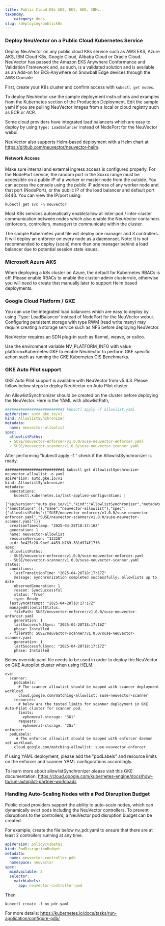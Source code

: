 ```yaml
---
title: Public Cloud K8s AKS, EKS, GKE, IBM...
taxonomy:
    category: docs
slug: /deploying/publick8s
---
```



### Deploy NeuVector on a Public Cloud Kubernetes Service

Deploy NeuVector on any public cloud K8s service such as AWS EKS, Azure AKS, IBM Cloud K8s, Google Cloud, Alibaba Cloud or Oracle Cloud. 
NeuVector has passed the Amazon EKS Anywhere Conformance and Validation Framework and, as such, is a validated solution and is available as an Add-on for EKS-Anywhere on Snowball Edge devices through the AWS Console.

First, create your K8s cluster and confirm access with `kubectl get nodes`.

To deploy NeuVector use the sample deployment instructions and examples from the Kubernetes section of the Production Deployment. Edit the sample yaml if you are pulling NeuVector images from a local or cloud registry such as ECR or ACR.

Some cloud providers have integrated load balancers which are easy to deploy by using `Type: LoadBalancer` instead of NodePort for the NeuVector webui. 

NeuVector also supports Helm-based deployment with a Helm chart at https://github.com/neuvector/neuvector-helm.

#### Network Access

Make sure internal and external ingress access is configured properly. For the NodePort service, the random port in the 3xxxx range must be accessible on a public IP of a worker or master node from the outside. You can access the console using the public IP address of any worker node and that port (NodePort), or the public IP of the load balancer and default port 8443. You can view the IP/port using:

```shell
kubectl get svc -n neuvector
```

Most K8s services automatically enable/allow all inter-pod / inter-cluster communication between nodes which also enable the NeuVector containers (enforcers, controllers, manager) to communicate within the cluster.

The sample Kubernetes yaml file will deploy one manager and 3 controllers. It will deploy an enforcer on every node as a daemonset. Note: It is not recommended to deploy (scale) more than one manager behind a load balancer due to potential session state issues.

### Microsoft Azure AKS

When deploying a k8s cluster on Azure, the default for Kubernetes RBACs is off. Please enable RBACs to enable the cluster-admin clusterrole, otherwise you will need to create that manually later to support Helm based deployments.

### Google Cloud Platform / GKE

You can use the integrated load balancers which are easy to deploy by using ‘Type: LoadBalancer’ instead of NodePort for the NeuVector webui. Configuring persistent storage with type RWM (read write many) may require creating a storage service such as NFS before deploying NeuVector.

NeuVector requires an SDN plug-in such as flannel, weave, or calico. 

Use the environment variable NV_PLATFORM_INFO with value platform=Kubernetes:GKE to enable NeuVector to perform GKE specific action such as running the GKE Kubernetes CIS Benchmarks.

### GKE Auto Pilot support

GKE Auto Pilot support is available with NeuVector from v5.4.3. Please follow below steps to deploy NeuVector on Auto Pilot cluster.

An AllowlistSynchronizer should be created on the cluster before deploying the NeuVector. Here is the YAML with allowlistPath,

```yaml
##########################$ kubectl apply -f allowlist.yaml
apiVersion: auto.gke.io/v1
kind: AllowlistSynchronizer
metadata:
  name: neuvector-allowlist
spec:
  allowlistPaths:
  - SUSE/neuvector-enforcer/v1.0.0/suse-neuvector-enforcer.yaml
  - SUSE/neuvector-scanner/v1.0.0/suse-neuvector-scanner.yaml
```

After performing "kubectl apply -f <yaml file>" check if the AllowlistSynchronizer is ready.

```console
##########################$ kubectl get AllowlistSynchronizer neuvector-allowlist -o yaml
apiVersion: auto.gke.io/v1
kind: AllowlistSynchronizer
metadata:
  annotations:
    kubectl.kubernetes.io/last-applied-configuration: |
      {"apiVersion":"auto.gke.io/v1","kind":"AllowlistSynchronizer","metadata":{"annotations":{},"name":"neuvector-allowlist"},"spec":{"allowlistPaths":["SUSE/neuvector-enforcer/v1.0.0/suse-neuvector-enforcer.yaml","SUSE/neuvector-scanner/v1.0.0/suse-neuvector-scanner.yaml"]}}
  creationTimestamp: "2025-04-28T18:17:16Z"
  generation: 1
  name: neuvector-allowlist
  resourceVersion: "13326"
  uid: 3e425c28-9bef-4459-b769-381d974f17f6
spec:
  allowlistPaths:
  - SUSE/neuvector-enforcer/v1.0.0/suse-neuvector-enforcer.yaml
  - SUSE/neuvector-scanner/v1.0.0/suse-neuvector-scanner.yaml
status:
  conditions:
  - lastTransitionTime: "2025-04-28T18:17:17Z"
    message: Synchronization completed successfully; allowlists up to date
    observedGeneration: 1
    reason: SyncSuccessful
    status: "True"
    type: Ready
  lastSyncAttempt: "2025-04-28T18:17:17Z"
  managedAllowlistStatus:
  - filePath: SUSE/neuvector-enforcer/v1.0.0/suse-neuvector-enforcer.yaml
    generation: 1
    lastSuccessfulSync: "2025-04-28T18:17:16Z"
    phase: Installed
  - filePath: SUSE/neuvector-scanner/v1.0.0/suse-neuvector-scanner.yaml
    generation: 1
    lastSuccessfulSync: "2025-04-28T18:17:17Z"
    phase: Installed
```

Below override.yaml file needs to be used in order to deploy the NeuVector on GKE Autopilot cluster when using HELM.

```console
cve:
  scanner:
    podLabels:
      # The scanner allowlist should be mapped with scanner deployment workload.
      cloud.google.com/matching-allowlist: suse-neuvector-scanner
    resources:
      # below are the tested limits for scanner deployment in GKE Auto-Pilot cluster for scanner pod.
      limits:
        ephemeral-storage: "3Gi"
      requests:
        ephemeral-storage: "2Gi"
enforcer:
  podLabels:
     # The enforcer allowlist should be mapped with enforcer daemon set workload.
    cloud.google.com/matching-allowlist: suse-neuvector-enforcer
```

If using YAML deployment, please add the "podLabels" and resource limits on the enforcer and scanner YAML configurations accordingly.

To learn more about allowlistSynchronizer please visit this GKE documentation. https://cloud.google.com/kubernetes-engine/docs/how-to/run-autopilot-partner-workloads


### Handling Auto-Scaling Nodes with a Pod Disruption Budget

Public cloud providers support the ability to auto-scale nodes, which can dynamically evict pods including the NeuVector controllers. To prevent disruptions to the controllers, a NeuVector pod disruption budget can be created. 

For example, create the file below nv_pdr.yaml to ensure that there are at least 2 controllers running at any time.

```yaml
apiVersion: policy/v1beta1
kind: PodDisruptionBudget
metadata:
  name: neuvector-controller-pdb
  namespace: neuvector
spec:
  minAvailable: 2
  selector:
    matchLabels:
      app: neuvector-controller-pod
```

Then

```shell
kubectl create -f nv_pdr.yaml
```

For more details: https://kubernetes.io/docs/tasks/run-application/configure-pdb/
